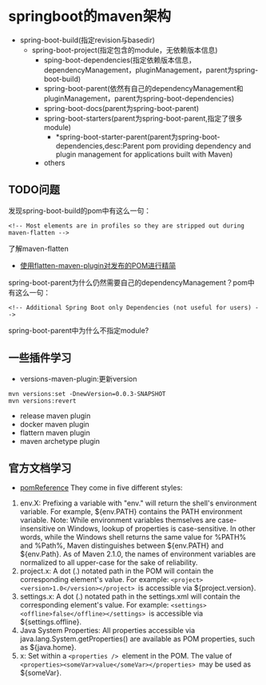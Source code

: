 # springboot的maven架构
- spring-boot-build(指定revision与basedir)
	- spring-boot-project(指定包含的module，无依赖版本信息)
		- sping-boot-dependencies(指定依赖版本信息，dependencyManagement，pluginManagement，parent为spring-boot-build)
		- spring-boot-parent(依然有自己的dependencyManagement和pluginManagement，parent为spring-boot-dependencies)
		- spring-boot-docs(parent为spring-boot-parent)
		- spring-boot-starters(parent为spring-boot-parent,指定了很多module)
			- *spring-boot-starter-parent(parent为spring-boot-dependencies,desc:Parent pom providing dependency and plugin management for applications
		built with Maven)
		- others

## TODO问题
发现spring-boot-build的pom中有这么一句：
```
<!-- Most elements are in profiles so they are stripped out during maven-flatten -->
```
了解maven-flatten
- [使用flatten-maven-plugin对发布的POM进行精简](https://www.cnblogs.com/jonath/p/7729903.html)

spring-boot-parent为什么仍然需要自己的dependencyManagement？pom中有这么一句：
```
<!-- Additional Spring Boot only Dependencies (not useful for users) -->
```

spring-boot-parent中为什么不指定module?

## 一些插件学习
- versions-maven-plugin:更新version
```
mvn versions:set -DnewVersion=0.0.3-SNAPSHOT
mvn versions:revert
```
- release maven plugin
- docker maven plugin
- flattern maven plugin
- maven archetype plugin

## 官方文档学习
- [pomReference](http://maven.apache.org/pom.html)
They come in five different styles:
1. env.X: Prefixing a variable with "env." will return the shell's environment variable. For example, ${env.PATH} contains the PATH environment variable.
Note: While environment variables themselves are case-insensitive on Windows, lookup of properties is case-sensitive. In other words, while the Windows shell returns the same value for %PATH% and %Path%, Maven distinguishes between ${env.PATH} and ${env.Path}. As of Maven 2.1.0, the names of environment variables are normalized to all upper-case for the sake of reliability.
2. project.x: A dot (.) notated path in the POM will contain the corresponding element's value. For example: ```<project><version>1.0</version></project> ```is accessible via ${project.version}.
3. settings.x: A dot (.) notated path in the settings.xml will contain the corresponding element's value. For example: ```<settings><offline>false</offline></settings> ```is accessible via ${settings.offline}.
4. Java System Properties: All properties accessible via java.lang.System.getProperties() are available as POM properties, such as ${java.home}.
5. x: Set within a ```<properties /> ```element in the POM. The value of ```<properties><someVar>value</someVar></properties> ```may be used as ${someVar}.